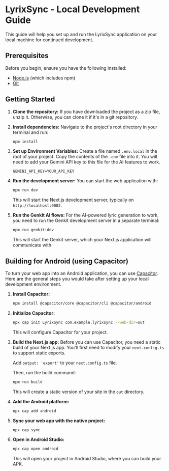 # LyrixSync - Local Development Guide

This guide will help you set up and run the LyrixSync application on your local machine for continued development.

## Prerequisites

Before you begin, ensure you have the following installed:
- [Node.js](https://nodejs.org/) (which includes npm)
- [Git](https://git-scm.com/)

## Getting Started

1. **Clone the repository:**
   If you have downloaded the project as a zip file, unzip it. Otherwise, you can clone it if it's in a git repository.

2. **Install dependencies:**
   Navigate to the project's root directory in your terminal and run:
   ```bash
   npm install
   ```

3. **Set up Environment Variables:**
   Create a file named `.env.local` in the root of your project. Copy the contents of the `.env` file into it. You will need to add your Gemini API key to this file for the AI features to work.
   ```
   GEMINI_API_KEY=YOUR_API_KEY
   ```

4. **Run the development server:**
   You can start the web application with:
   ```bash
   npm run dev
   ```
   This will start the Next.js development server, typically on `http://localhost:9002`.

5. **Run the Genkit AI flows:**
   For the AI-powered lyric generation to work, you need to run the Genkit development server in a separate terminal:
   ```bash
   npm run genkit:dev
   ```
   This will start the Genkit server, which your Next.js application will communicate with.

## Building for Android (using Capacitor)

To turn your web app into an Android application, you can use [Capacitor](https://capacitorjs.com/). Here are the general steps you would take after setting up your local development environment.

1.  **Install Capacitor:**
    ```bash
    npm install @capacitor/core @capacitor/cli @capacitor/android
    ```

2.  **Initialize Capacitor:**
    ```bash
    npx cap init LyrixSync com.example.lyrixsync --web-dir=out
    ```
    This will configure Capacitor for your project.

3.  **Build the Next.js app:**
    Before you can use Capacitor, you need a static build of your Next.js app. You'll first need to modify your `next.config.ts` to support static exports. 
    
    Add `output: 'export'` to your `next.config.ts` file.

    Then, run the build command:
    ```bash
    npm run build
    ```
    This will create a static version of your site in the `out` directory.

4.  **Add the Android platform:**
    ```bash
    npx cap add android
    ```

5.  **Sync your web app with the native project:**
    ```bash
    npx cap sync
    ```

6.  **Open in Android Studio:**
    ```bash
    npx cap open android
    ```
    This will open your project in Android Studio, where you can build your APK.
